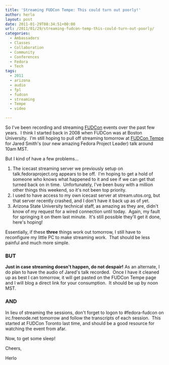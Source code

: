 ```yaml
---
title: 'Streaming FUDCon Tempe: This could turn out poorly!'
author: herlo
layout: post
date: 2011-01-29T08:34:51+00:00
url: /2011/01/29/streaming-fudcon-temp-this-could-turn-out-poorly/
categories:
  - Ambassadors
  - Classes
  - Collaboration
  - Community
  - Conferences
  - Fedora
  - Tech
tags:
  - 2011
  - arizona
  - audio
  - fpl
  - fudcon
  - streaming
  - Tempe
  - video

---
```

So I've been recording and streaming [FUDCon][1] events over the past few years.  I think I started back in 2008 when FUDCon was at Boston University.  I'm still hoping to pull off streaming tomorrow at [FUDCon Tempe][2] for Jared Smith's (our new amazing Fedora Project Leader) talk around 10am MST.

But I kind of have a few problems&#8230;

  1. The icecast streaming server we previously setup on talk.fedoraproject.org appears to be off.  I'm hoping to get a hold of someone who knows what happened to it and see if we can get that turned back on in time.  Unfortunately, I've been busy with a million other things this weekend, so it's not been top priority.
  2. I used to have access to my own icecast server at stream.utos.org, but that server recently crashed, and I don't have it back up as of yet.
  3. Arizona State University technical staff, as amazing as they are, didn't know of my request for a wired connection until today.  Again, my fault for springing it on them last minute.  It's still possible they'll get it done, here's hoping!

Essentially, if these **three** things work out tomorrow, I still have to reconfigure my little PC to make streaming work.  That should be less painful and much more simple.

### BUT

**Just in case streaming doesn't happen, do not despair!** As an alternate, I do plan to have the audio of Jared's talk recorded.  Once I have it cleaned up as best I can tomorrow, it will get pasted on the FUDCon Tempe page and I will blog a direct link for your consumption.  It should be up by noon MST.

### AND

In lieu of streaming the sessions, don't forget to logon to #fedora-fudcon on irc.freenode.net tomorrow and follow the transcripts of each session.  This started at FUDCon Toronto last time, and should be a good resource for watching the event from afar.

Now, to get some sleep!

Cheers,

Herlo

 [1]: http://fedoraproject.org/wiki/FUDCon
 [2]: https://fedoraproject.org/wiki/FUDCon:Tempe_2011